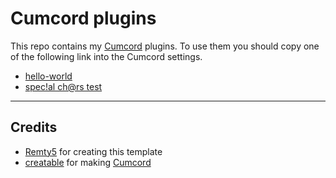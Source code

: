 # Cumcord plugins

This repo contains my [Cumcord](https://github.com/Cumcord/Cumcord/) plugins. To use them you should copy one of the following link into the Cumcord settings.

- [hello-world](https://cc.remty.xyz/hello-world/)
- [spec!al ch@rs test](https://cc.remty.xyz/spec!al%20ch@rs%20test/)

---

## Credits

- [Remty5](https://github.com/Remty5) for creating this template
- [creatable](https://github.com/Cr3atable) for making [Cumcord](https://github.com/Cumcord/Cumcord/)

